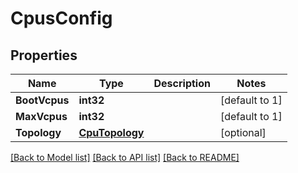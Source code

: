# CpusConfig

## Properties

Name | Type | Description | Notes
------------ | ------------- | ------------- | -------------
**BootVcpus** | **int32** |  | [default to 1]
**MaxVcpus** | **int32** |  | [default to 1]
**Topology** | [**CpuTopology**](CpuTopology.md) |  | [optional] 

[[Back to Model list]](../README.md#documentation-for-models) [[Back to API list]](../README.md#documentation-for-api-endpoints) [[Back to README]](../README.md)


